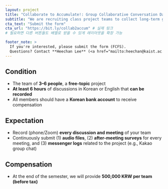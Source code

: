 ```yaml
---
layout: project
title: "Collaborate to Accumulate!: Group Collaborative Conversation Data Collection"
subtitle: "We are recruiting class project teams to collect long-term group collaborative conversation data."
cta_text: "Submit the form"
cta_url: "https://bit.ly/collab2accum" # 실제 링크
# 필요하면 다른 버튼들도 배열로 받을 수 있게 레이아웃을 확장 가능

footer_note: >
  If you're interested, please submit the form (FCFS).  
  Questions? Contact **Heechan Lee** (<a href="mailto:heechan@kaist.ac.kr">heechan@kaist.ac.kr</a>).
---
```


<!-- 필요하면 본문에 자유 서술/FAQ를 추가 -->

## Condition

- The team of **3–6 people**, a **free-topic** project
- **At least 6 hours** of discussions in Korean or English that **can be recorded**
- All members should have a **Korean bank account** to receive compensation

## Expectation

- Record (phone/Zoom) **every discussion and meeting** of your team
- Continuously submit (1) **audio files**, (2) **after-meeting surveys** for every meeting, and (3) **messenger logs** related to the project (e.g., Kakao group chat)

## Compensation

- At the end of the semester, we will provide **500,000 KRW per team (before tax)**
